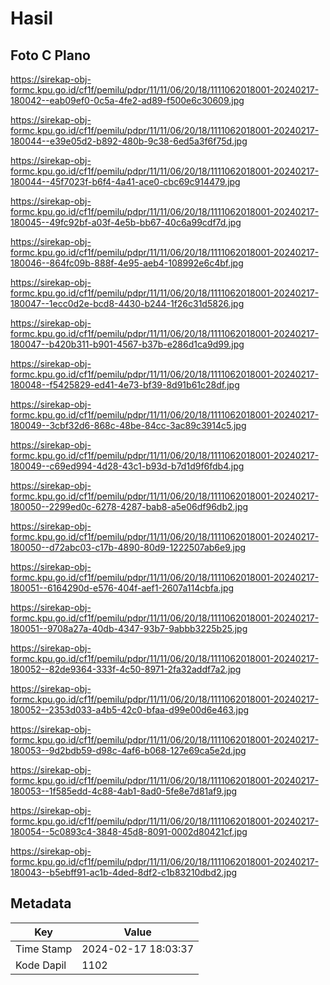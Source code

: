 # Hasil

## Foto C Plano

https://sirekap-obj-formc.kpu.go.id/cf1f/pemilu/pdpr/11/11/06/20/18/1111062018001-20240217-180042--eab09ef0-0c5a-4fe2-ad89-f500e6c30609.jpg

https://sirekap-obj-formc.kpu.go.id/cf1f/pemilu/pdpr/11/11/06/20/18/1111062018001-20240217-180044--e39e05d2-b892-480b-9c38-6ed5a3f6f75d.jpg

https://sirekap-obj-formc.kpu.go.id/cf1f/pemilu/pdpr/11/11/06/20/18/1111062018001-20240217-180044--45f7023f-b6f4-4a41-ace0-cbc69c914479.jpg

https://sirekap-obj-formc.kpu.go.id/cf1f/pemilu/pdpr/11/11/06/20/18/1111062018001-20240217-180045--49fc92bf-a03f-4e5b-bb67-40c6a99cdf7d.jpg

https://sirekap-obj-formc.kpu.go.id/cf1f/pemilu/pdpr/11/11/06/20/18/1111062018001-20240217-180046--864fc09b-888f-4e95-aeb4-108992e6c4bf.jpg

https://sirekap-obj-formc.kpu.go.id/cf1f/pemilu/pdpr/11/11/06/20/18/1111062018001-20240217-180047--1ecc0d2e-bcd8-4430-b244-1f26c31d5826.jpg

https://sirekap-obj-formc.kpu.go.id/cf1f/pemilu/pdpr/11/11/06/20/18/1111062018001-20240217-180047--b420b311-b901-4567-b37b-e286d1ca9d99.jpg

https://sirekap-obj-formc.kpu.go.id/cf1f/pemilu/pdpr/11/11/06/20/18/1111062018001-20240217-180048--f5425829-ed41-4e73-bf39-8d91b61c28df.jpg

https://sirekap-obj-formc.kpu.go.id/cf1f/pemilu/pdpr/11/11/06/20/18/1111062018001-20240217-180049--3cbf32d6-868c-48be-84cc-3ac89c3914c5.jpg

https://sirekap-obj-formc.kpu.go.id/cf1f/pemilu/pdpr/11/11/06/20/18/1111062018001-20240217-180049--c69ed994-4d28-43c1-b93d-b7d1d9f6fdb4.jpg

https://sirekap-obj-formc.kpu.go.id/cf1f/pemilu/pdpr/11/11/06/20/18/1111062018001-20240217-180050--2299ed0c-6278-4287-bab8-a5e06df96db2.jpg

https://sirekap-obj-formc.kpu.go.id/cf1f/pemilu/pdpr/11/11/06/20/18/1111062018001-20240217-180050--d72abc03-c17b-4890-80d9-1222507ab6e9.jpg

https://sirekap-obj-formc.kpu.go.id/cf1f/pemilu/pdpr/11/11/06/20/18/1111062018001-20240217-180051--6164290d-e576-404f-aef1-2607a114cbfa.jpg

https://sirekap-obj-formc.kpu.go.id/cf1f/pemilu/pdpr/11/11/06/20/18/1111062018001-20240217-180051--9708a27a-40db-4347-93b7-9abbb3225b25.jpg

https://sirekap-obj-formc.kpu.go.id/cf1f/pemilu/pdpr/11/11/06/20/18/1111062018001-20240217-180052--82de9364-333f-4c50-8971-2fa32addf7a2.jpg

https://sirekap-obj-formc.kpu.go.id/cf1f/pemilu/pdpr/11/11/06/20/18/1111062018001-20240217-180052--2353d033-a4b5-42c0-bfaa-d99e00d6e463.jpg

https://sirekap-obj-formc.kpu.go.id/cf1f/pemilu/pdpr/11/11/06/20/18/1111062018001-20240217-180053--9d2bdb59-d98c-4af6-b068-127e69ca5e2d.jpg

https://sirekap-obj-formc.kpu.go.id/cf1f/pemilu/pdpr/11/11/06/20/18/1111062018001-20240217-180053--1f585edd-4c88-4ab1-8ad0-5fe8e7d81af9.jpg

https://sirekap-obj-formc.kpu.go.id/cf1f/pemilu/pdpr/11/11/06/20/18/1111062018001-20240217-180054--5c0893c4-3848-45d8-8091-0002d80421cf.jpg

https://sirekap-obj-formc.kpu.go.id/cf1f/pemilu/pdpr/11/11/06/20/18/1111062018001-20240217-180043--b5ebff91-ac1b-4ded-8df2-c1b83210dbd2.jpg


## Metadata

| Key        | Value               |
| ---------- | ------------------- |
| Time Stamp | 2024-02-17 18:03:37 |
| Kode Dapil | 1102                |



